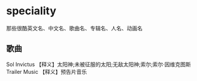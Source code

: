 # speciality
那些很酷英文名、中文名、歌曲名、专辑名、人名、动画名

## 歌曲
Sol Invictus    【释义】太阳神;未被征服的太阳;无敌太阳神;索尔;索尔·因维克图斯  
Trailer Music   【释义】预告片音乐  
